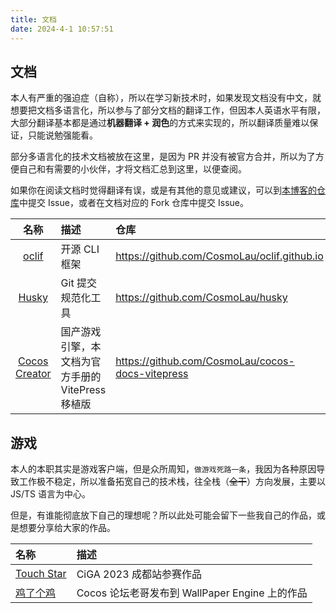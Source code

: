 ```yaml
---
title: 文档
date: 2024-4-1 10:57:51
---
```


## 文档

本人有严重的强迫症（自称），所以在学习新技术时，如果发现文档没有中文，就想要把文档多语言化，所以参与了部分文档的翻译工作，但因本人英语水平有限，大部分翻译基本都是通过**机器翻译 + 润色**的方式来实现的，所以翻译质量难以保证，只能说勉强能看。

部分多语言化的技术文档被放在这里，是因为 PR 并没有被官方合并，所以为了方便自己和有需要的小伙伴，才将文档汇总到这里，以便查阅。

如果你在阅读文档时觉得翻译有误，或是有其他的意见或建议，可以到[本博客的仓库](https://github.com/CosmoLau/CosmoLau.github.io/issues)中提交 Issue，或者在文档对应的 Fork 仓库中提交 Issue。

| 名称                                                 | 描述               |仓库|
| :---------------------------------------------------: | :----------------- |:-|
| <a href="./oclif/zh/" target="_bland">oclif</a> | 开源 CLI 框架      |https://github.com/CosmoLau/oclif.github.io|
| <a href="./husky/zh/" target="_bland">Husky</a> | Git 提交规范化工具 |https://github.com/CosmoLau/husky|
| <a href="./cocos/" target="_bland">Cocos Creator</a>    | 国产游戏引擎，本文档为官方手册的 VitePress 移植版       |https://github.com/CosmoLau/cocos-docs-vitepress|

## 游戏

本人的本职其实是游戏客户端，但是众所周知，`做游戏死路一条`，我因为各种原因导致工作极不稳定，所以准备拓宽自己的技术栈，往全栈（~~全干~~）方向发展，主要以 JS/TS 语言为中心。

但是，有谁能彻底放下自己的理想呢？所以此处可能会留下一些我自己的作品，或是想要分享给大家的作品。

|名称|描述|
|:-|:-|
|<a href="../game/touch-star/" target="_bland">Touch Star</a>|CiGA 2023 成都站参赛作品|
|<a href="../game/jilegeji/" target="_bland">鸡了个鸡</a>|Cocos 论坛老哥发布到 WallPaper Engine 上的作品|
